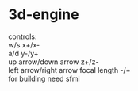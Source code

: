 # 3d-engine
controls:                                                                                                                                                                 
w/s x+/x-                                                                                                                                                                 
a/d y-/y+                                                                                                                                                                 
up arrow/down arrow z+/z-                                                                                                                                                 
left arrow/right arrow     focal length -/+                                                                                                                               
for building need sfml

